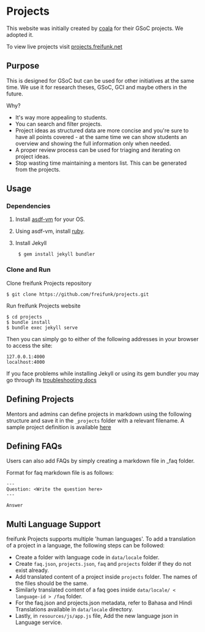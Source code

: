 # Projects

This website was initially created by [coala](https://projects.coala.io) for their GSoC projects. We adopted it.

To view live projects visit [projects.freifunk.net](https://projects.freifunk.net)

## Purpose

This is designed for GSoC but can be used for other initiatives at the same
time. We use it for research theses, GSoC, GCI and maybe others in the future.

Why?

- It's way more appealing to students.
- You can search and filter projects.
- Project ideas as structured data are more concise and you're sure to have all
  points covered - at the same time we can show students an overview and showing
  the full information only when needed.
- A proper review process can be used for triaging and iterating on project
  ideas.
- Stop wasting time maintaining a mentors list. This can be generated from the
  projects.

## Usage

### Dependencies

1. Install [asdf-vm](https://asdf-vm.github.io/asdf/#/core-manage-asdf-vm) for your OS.
2. Using asdf-vm, install [ruby](https://github.com/asdf-vm/asdf-ruby).
3. Install Jekyll

        $ gem install jekyll bundler

### Clone and Run

Clone freifunk Projects repository

    $ git clone https://github.com/freifunk/projects.git

Run freifunk Projects website

    $ cd projects
    $ bundle install
    $ bundle exec jekyll serve

Then you can simply go to either of the following addresses in your browser to access the site:

    127.0.0.1:4000
    localhost:4000

If you face problems while installing Jekyll or using its gem bundler you may go through its [troubleshooting docs](https://jekyllrb.com/docs/troubleshooting/)

## Defining Projects

Mentors and admins can define projects in markdown using the following structure and save it in the ``_projects`` folder with a relevant filename.
A sample project definition is available [here](https://github.com/freifunk/projects/blob/main/_projects/_template.md)

## Defining FAQs

Users can also add FAQs by simply creating a markdown file in _faq folder.

Format for faq markdown file is as follows:
```
---
Question: <Write the question here>
---

Answer
```

## Multi Language Support

freifunk Projects supports multiple 'human languages'. To add a translation of a project
in a language, the following steps can be followed:

- Create a folder with language code in ```data/locale``` folder.
- Create ```faq.json```, ```projects.json```, ```faq``` and ```projects``` folder
if they do not exist already.
- Add translated content of a project inside ```projects``` folder. The names of the
files should be the same.
- Similarly translated content of a faq goes inside ```data/locale/ < language-id > /faq```
folder.
- For the faq.json and projects.json metadata, refer to Bahasa and Hindi
Translations available in ```data/locale``` directory.
- Lastly, in ```resources/js/app.js``` file, Add the new language json in Language service.
